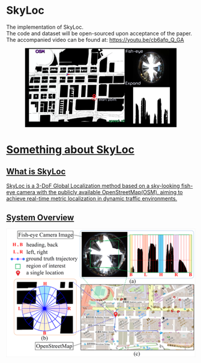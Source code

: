 # SkyLoc
The implementation of SkyLoc.  
The code and dataset will be open-sourced upon acceptance of the paper.  
The accompanied video can be found at: https://youtu.be/cb6afp_Q_GA  

<center>
<p align="center"><a href="https://youtu.be/cb6afp_Q_GA"><img src="cover.png" width="80%" height="65%" /></p>
 
</center>

# Something about SkyLoc
## What is SkyLoc 
SkyLoc is a 3-DoF Global Localization method based on a sky-looking fish-eye camera with the publicly available OpenStreetMap(OSM), aiming to achieve real-time metric localization in dynamic traffic environments. 
## System Overview 
<p align="center"><img src="overview.png" width=800></p>
